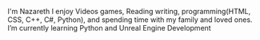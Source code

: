 I'm Nazareth
I enjoy Videos games, Reading writing, programming(HTML, CSS, C++, C#, Python), and spending time with my family and loved ones.
 I’m currently learning Python and Unreal Engine Development

